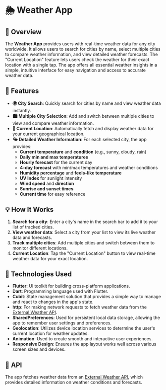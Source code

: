 <!-- # 🌦️ Weather App

## 📖 Overview

The **Weather App** provides users with real-time weather data for any city worldwide. It allows users to search for cities by name, select multiple cities to compare weather information, and view detailed weather forecasts. The "Current Location" feature lets users check the weather for their exact location with a single tap. The app offers all essential weather insights in a simple, intuitive interface for easy navigation and access to accurate weather data.

## 🚀 Features

- **🌍 City Search**: Quickly search for cities by name and view weather data instantly.
- **🏙️ Multiple City Selection**: Add and switch between multiple cities to view and compare weather information.
- **📍 Current Location**: Automatically fetch and display weather data for your current geographical location.
- **🌤️ Detailed Weather Information**: For each selected city, the app provides:
  - **Current temperature** and **condition** (e.g., sunny, cloudy, rain)
  - **Daily min and max temperatures**
  - **Hourly forecast** for the current day
  - **4-day forecast** with min/max temperatures and weather conditions
  - **Humidity percentage** and **feels-like temperature**
  - **UV Index** for sunlight intensity
  - **Wind speed** and **direction**
  - **Sunrise and sunset times**
  - **Current time** for easy reference

## 💡 How It Works

1. **Search for a city**: Enter a city's name in the search bar to add it to your list of tracked cities.
2. **View weather data**: Select a city from your list to view its live weather data and forecasts.
3. **Track multiple cities**: Add multiple cities and switch between them to monitor different locations.
4. **Current Location**: Tap the "Current Location" button to view real-time weather data for your exact location.

## Technologies Used

- **Flutter**: UI toolkit for building cross-platform applications.
- **Dart**: Programming language used with Flutter.
- **Cubit (Bloc)**: For state management, providing a simple way to manage and react to changes in the app's state.
- **http**: For making network requests to fetch country data from the [REST Countries API](https://weather.visualcrossing.com/).

- **SharedPreferences**: For storing local data persistently on the user's device.
- **Animation**: Used to create smooth and interactive user experiences.
- **Responsive Design**: Ensures the app layout works well across various screen sizes and devices.

## API

The app fetches country data from the [REST Countries API](https://weather.visualcrossing.com/), which provides detailed information on countries.

## 🔧 Technologies Used

- **Flutter**: Used to build a smooth and responsive cross-platform app.
- **Dart**: Core programming language for Flutter, powering the app's logic.
- **API Integration**: Weather data is fetched from an external weather API service.
- **Geolocation**: The app uses device location services to detect the user's location for weather updates.

## 🔮 Future Enhancements

- **Weather Alerts**: Introduce notifications for extreme weather conditions such as storms or heatwaves.
- **Customizable Units**: Let users toggle between Celsius and Fahrenheit for temperature display.
- **Extended Forecasts**: Add more detailed forecasts, including hourly precipitation and air quality index.
- **Language Localization**: Support for multiple languages to make the app accessible globally.

## 🛡️ License

This project is licensed under the MIT License. See the [LICENSE](LICENSE) file for more details.

## 🙌 Contribution

Contributions are welcome! Feel free to fork the repository, open issues, or submit pull requests to help improve the app. Every contribution counts! -->

# 🌦️ Weather App

## 📖 Overview

The **Weather App** provides users with real-time weather data for any city worldwide. It allows users to search for cities by name, select multiple cities to compare weather information, and view detailed weather forecasts. The "Current Location" feature lets users check the weather for their exact location with a single tap. The app offers all essential weather insights in a simple, intuitive interface for easy navigation and access to accurate weather data.

## 🚀 Features

- **🌍 City Search**: Quickly search for cities by name and view weather data instantly.
- **🏙️ Multiple City Selection**: Add and switch between multiple cities to view and compare weather information.
- **📍 Current Location**: Automatically fetch and display weather data for your current geographical location.
- **🌤️ Detailed Weather Information**: For each selected city, the app provides:
  - **Current temperature** and **condition** (e.g., sunny, cloudy, rain)
  - **Daily min and max temperatures**
  - **Hourly forecast** for the current day
  - **4-day forecast** with min/max temperatures and weather conditions
  - **Humidity percentage** and **feels-like temperature**
  - **UV Index** for sunlight intensity
  - **Wind speed** and **direction**
  - **Sunrise and sunset times**
  - **Current time** for easy reference

## 💡 How It Works

1. **Search for a city**: Enter a city's name in the search bar to add it to your list of tracked cities.
2. **View weather data**: Select a city from your list to view its live weather data and forecasts.
3. **Track multiple cities**: Add multiple cities and switch between them to monitor different locations.
4. **Current Location**: Tap the "Current Location" button to view real-time weather data for your exact location.

## 🔧 Technologies Used

- **Flutter**: UI toolkit for building cross-platform applications.
- **Dart**: Programming language used with Flutter.
- **Cubit**: State management solution that provides a simple way to manage and react to changes in the app's state.
- **http**: For making network requests to fetch weather data from the [External Weather API](https://weather.visualcrossing.com/).
- **SharedPreferences**: Used for persistent local data storage, allowing the app to remember user settings and preferences.
- **Geolocation**: Utilizes device location services to determine the user's current location for weather updates.
- **Animation**: Used to create smooth and interactive user experiences.
- **Responsive Design**: Ensures the app layout works well across various screen sizes and devices.

## 📡 API

The app fetches weather data from an [External Weather API](https://weather.visualcrossing.com/), which provides detailed information on weather conditions and forecasts.
